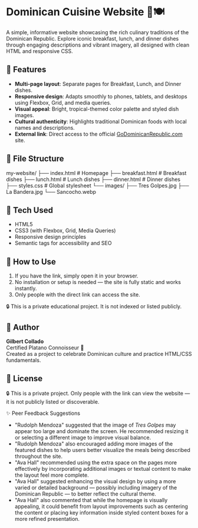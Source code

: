 # Dominican Cuisine Website 🌴🍽️

A simple, informative website showcasing the rich culinary traditions of the Dominican Republic. Explore iconic breakfast, lunch, and dinner dishes through engaging descriptions and vibrant imagery, all designed with clean HTML and responsive CSS.

## 🌟 Features

- **Multi-page layout**: Separate pages for Breakfast, Lunch, and Dinner dishes.
- **Responsive design**: Adapts smoothly to phones, tablets, and desktops using Flexbox, Grid, and media queries.
- **Visual appeal**: Bright, tropical-themed color palette and styled dish images.
- **Cultural authenticity**: Highlights traditional Dominican foods with local names and descriptions.
- **External link**: Direct access to the official [GoDominicanRepublic.com](https://www.godominicanrepublic.com) site.

## 📁 File Structure
my-website/
├── index.html # Homepage
├── breakfast.html # Breakfast dishes
├── lunch.html # Lunch dishes
├── dinner.html # Dinner dishes
├── styles.css # Global stylesheet
└── images/
├── Tres Golpes.jpg
├── La Bandera.jpg
└── Sancocho.webp


## 🔧 Tech Used

- HTML5  
- CSS3 (with Flexbox, Grid, Media Queries)  
- Responsive design principles  
- Semantic tags for accessibility and SEO  

## 🚀 How to Use

1. If you have the link, simply open it in your browser.
2. No installation or setup is needed — the site is fully static and works instantly.
3. Only people with the direct link can access the site.

🔒 This is a private educational project. It is not indexed or listed publicly.

## 🙋 Author

**Gilbert Collado**  
Certified Platano Connoisseur 🍌  
Created as a project to celebrate Dominican culture and practice HTML/CSS fundamentals.

## 📜 License

🔒 This is a private project. Only people with the link can view the website — it is not publicly listed or discoverable.

✨ Peer Feedback Suggestions

- "Rudolph Mendoza" suggested that the image of *Tres Golpes* may appear too large and dominate the screen. He recommended resizing it or selecting a different image to improve visual balance.
- "Rudolph Mendoza" also encouraged adding more images of the featured dishes to help users better visualize the meals being described throughout the site.
- "Ava Hall" recommended using the extra space on the pages more effectively by incorporating additional images or textual content to make the layout feel more complete.
- "Ava Hall" suggested enhancing the visual design by using a more varied or detailed background — possibly including imagery of the Dominican Republic — to better reflect the cultural theme.
- "Ava Hall" also commented that while the homepage is visually appealing, it could benefit from layout improvements such as centering the content or placing key information inside styled content boxes for a more refined presentation.
